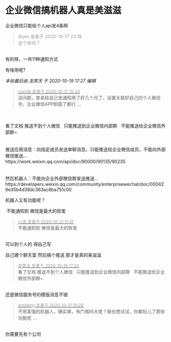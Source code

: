# 企业微信搞机器人真是美滋滋


企业微信只能给个人api发4条啊

<div class="quote"><blockquote><font color="#999999">diyes 发表于 2020-10-17 23:18</font><br />
<font color="#999999">这个有吗？</font></blockquote></div><br />
有的呀，一共11种通知方式

有啥用呢?

<i class="pstatus"> 本帖最后由 龙笑天 于 2020-10-19 17:27 编辑 </i><br />
<div class="quote"><blockquote><font size="2"><a href="https://www.hostloc.com/forum.php?mod=redirect&amp;goto=findpost&amp;pid=9313818&amp;ptid=755378" target="_blank"><font color="#999999">cucldk 发表于 2020-10-17 15:34</font></a></font><br />
没问题，拿来给自己发通知用了好几个月了，设置关联好自己的个人微信号，企业微信APP卸载了都行 ...</blockquote></div><br />
<br />
看了文档 推送不到个人微信&nbsp; &nbsp;只能推送到企业微信内部群&nbsp; &nbsp;不能推送给企业微信外部群~<img src="static/image/smiley/yct/014.gif" smilieid="45" border="0" alt="" /><br />
<br />
<br />
推送应用消息：向指定成员发送单聊消息。只能推送给企业微信成员，不能向外部微信推送...<br />
https://work.weixin.qq.com/api/doc/90000/90135/90235<br />
<br />
<br />
然后机器人：不能向企业外部微信群发送推送...<br />
https://developers.weixin.qq.com/community/enterprisewechat/doc/000426e35b4d38dc363ac8ba751c00

机器人又有功能呢？

<img src="static/image/smiley/default/lol.gif" smilieid="12" border="0" alt="" /> 不能通知到 微信是最大的败笔

<div class="quote"><blockquote><font size="2"><a href="https://www.hostloc.com/forum.php?mod=redirect&amp;goto=findpost&amp;pid=9330850&amp;ptid=755378" target="_blank"><font color="#999999">小沨 发表于 2020-10-21 11:41</font></a></font><br />
不能通知到 微信是最大的败笔</blockquote></div><br />
可以到个人的 得自己写

自己建个聊天室 然后搞个推送 那才是真的美滋滋 <img src="static/image/smiley/default/lol.gif" smilieid="12" border="0" alt="" />

<div class="quote"><blockquote><font size="2"><a href="https://www.hostloc.com/forum.php?mod=redirect&amp;goto=findpost&amp;pid=9322281&amp;ptid=755378" target="_blank"><font color="#999999">龙笑天 发表于 2020-10-19 17:20</font></a></font><br />
看了文档 推送不到个人微信&nbsp; &nbsp;只能推送到企业微信内部群&nbsp; &nbsp;不能推送给企业微信外部群~</blockquote></div><br />
还是微信服务号的模版消息不错

<div class="quote"><blockquote><font size="2"><a href="https://www.hostloc.com/forum.php?mod=redirect&amp;goto=findpost&amp;pid=9313802&amp;ptid=755378" target="_blank"><font color="#999999">ansheng 发表于 2020-10-17 15:29</font></a></font><br />
不用富强的机器人，确实爽，有门楷吗大佬？我也想试试，你都玩儿了那些功能呢 ...</blockquote></div><br />
你需要先有个公司
